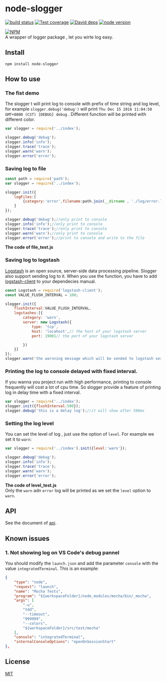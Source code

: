 # node-slogger

[![build status][travis-image]][travis-url]
[![Test coverage][coveralls-image]][coveralls-url]
[![David deps][david-image]][david-url]
[![node version][node-image]][node-url]

[npm-url]: https://npmjs.org/package/slogger
[travis-image]: https://img.shields.io/travis/yunnysunny/slogger.svg?style=flat-square
[travis-url]: https://travis-ci.org/yunnysunny/slogger
[coveralls-image]: https://img.shields.io/coveralls/yunnysunny/slogger.svg?style=flat-square
[coveralls-url]: https://coveralls.io/r/yunnysunny/slogger?branch=master
[david-image]: https://img.shields.io/david/yunnysunny/slogger.svg?style=flat-square
[david-url]: https://david-dm.org/yunnysunny/slogger
[node-image]: https://img.shields.io/badge/node.js-%3E=_6-green.svg?style=flat-square
[node-url]: http://nodejs.org/download/

[![NPM](https://nodei.co/npm/node-slogger.png?downloads=true)](https://nodei.co/npm/node-slogger/)  
A wrapper of logger package , let you wirte log easy.

## Install
```npm install node-slogger```

## How to use

### The fist demo

The slogger t will print log to console with prefix of time string and log level,
for example `slogger.debug('debug')` will print `Thu Dec 15 2016 11:04:50 GMT+0800 (CST) [DEBUG] debug` . Different function will be printed with different color.

```javascript
var slogger = require('../index');

slogger.debug('debug');
slogger.info('info');
slogger.trace('trace');
slogger.warn('warn');
slogger.error('error');
```

### Saving log to file

```javascript
const path = require('path');
var slogger = require('../index');

slogger.init({
    logFiles:[
        {category:'error',filename:path.join(__dirname , './log/error.log')}
    ]
});

slogger.debug('debug');//only print to console
slogger.info('info');//only print to console
slogger.trace('trace');//only print to console
slogger.warn('warn');//only print to console
slogger.error('error');//print to console and write to the file
```
**The code of file_test.js**

### Saving log to logstash
[Logstash](https://www.elastic.co/products/logstash) is an open source, server-side data processing pipeline. Slogger also support sending log to it. When you use the function, you have to add [logstash-client](https://www.npmjs.com/package/logstash-client) to your dependecies manual.

```javascript
const Logstash = require('logstash-client');
const VALUE_FLUSH_INTERVAL = 100;

slogger.init({
    flushInterval:VALUE_FLUSH_INTERVAL,
    logstashes:[{
        category: 'warn',
        server: new Logstash({
            type: 'tcp',
            host: 'locahost',// the host of your logstash server
            port: 19001// the port of your logstash server

        })
    }]
});
slogger.warn('the warnning message which will be sended to logstash serveer');
```
### Printing the log to console delayed with fixed interval.

If you wanna you project run with high performance, printing to console frequently will cost a lot of cpu time. So slogger provide a feature of printing log in delay time with a fixed interval. 

```javascript
var slogger = require('../index');
slogger.init({flushInterval:500});
slogger.debug('this is a delay log');//it will show after 500ms
```

### Setting the log level
You can set the level of log , just use the option of `level`. For example we set it to `warn`:

```javascript
var slogger = require('../index').init({level:'warn'});

slogger.debug('debug');
slogger.info('info');
slogger.trace('trace');
slogger.warn('warn');
slogger.error('error');
```
**The code of level_test.js**  
Only the `warn` adn `error` log will be printed as we set the `level` option to `warn`.

## API
See the document of [api](doc/api.md).

## Known issues

### 1. Not showing log on VS Code's debug pannel

You should modify the `launch.json` and add the parameter `console` with the value `integratedTerminal`. This is an example:

```json
{
    "type": "node",
    "request": "launch",
    "name": "Mocha Tests",
    "program": "${workspaceFolder}/node_modules/mocha/bin/_mocha",
    "args": [
        "-u",
        "tdd",
        "--timeout",
        "999999",
        "--colors",
        "${workspaceFolder}/src/test/mocha"
    ],
    "console": "integratedTerminal",
    "internalConsoleOptions": "openOnSessionStart"
},
```

## License

[MIT](LICENSE)